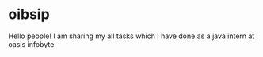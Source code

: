 # oibsip
Hello people! I am sharing my all tasks which I have done as a java intern at oasis infobyte

